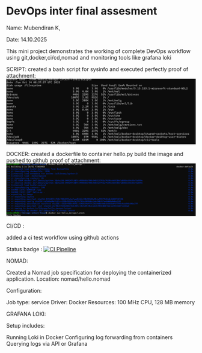 # DevOps inter final assesment 

Name: Mubendiran K,

Date: 14.10.2025

This mini project demonstrates the working of complete DevOps workflow using git,docker,ci/cd,nomad and monitoring tools like grafana loki 

SCRIPT:
created a bash script for sysinfo and executed perfectly 
proof of attachment:
 ![alt text](image.png)

DOCKER:
created a dockerfile to container hello.py 
build the image and pushed to github 
proof of attachment:
 ![alt text](image-1.png)

 CI/CD :

 added a ci test workflow using github actions 

 Status badge : [![CI Pipeline](https://github.com/MUBENDIRAN/devops-intern-final/actions/workflows/docker-image.yml/badge.svg)](https://github.com/MUBENDIRAN/devops-intern-final/actions/workflows/docker-image.yml)

 NOMAD:

Created a Nomad job specification for deploying the containerized application.
Location: nomad/hello.nomad

Configuration:

Job type: service
Driver: Docker
Resources: 100 MHz CPU, 128 MB memory

GRAFANA LOKI:

Setup includes:

Running Loki in Docker
Configuring log forwarding from containers
Querying logs via API or Grafana

